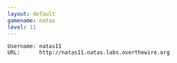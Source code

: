 ```yaml
---
layout: default
gamename: natas
level: 11
---
```

    Username: natas11
    URL:      http://natas11.natas.labs.overthewire.org
